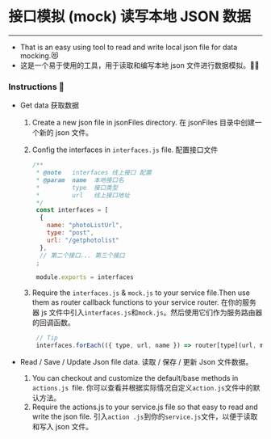 # 接口模拟 (mock) 读写本地 JSON 数据

****************************************************************

- That is an easy using tool to read and write local json file for data mocking.😻
- 这是一个易于使用的工具，用于读取和编写本地 json 文件进行数据模拟。👏🏻

### Instructions 🔧

* Get data 获取数据

  1. Create a new json file in jsonFiles directory. 在 jsonFiles 目录中创建一个新的 json 文件。
  2. Config the interfaces in `interfaces.js` file. 配置接口文件

      ```js
      /**
       * @note   interfaces 线上接口 配置
       * @param  name  本地接口名
       *         type  接口类型
       *         url   线上接口地址
       */
       const interfaces = [
        {
          name: "photoListUrl",
          type: "post",
          url: "/getphotolist"
        },
        // 第二个接口... 第三个接口
       ;

       module.exports = interfaces
      ```

  3. Require the `interfaces.js` & `mock.js` to your service file.Then use them as  router callback functions to your service router. 在你的服务器 js 文件中引入`interfaces.js`和`mock.js`。然后使用它们作为服务路由器的回调函数。

     ```js
      // Tip
      interfaces.forEach(({ type, url, name }) => router[type](url, mock  [name]));
     ```

* Read / Save / Update Json file data. 读取 / 保存 / 更新 Json 文件数据。
   1. You can checkout and customize the default/base methods in `actions.js `file. 你可以查看并根据实际情况自定义`action.js`文件中的默认方法。
   2. Require the actions.js to your service.js file so that easy to read and write the json file. 引入`action .js`到你的`service.js`文件，以便于读取和写入 json 文件。
